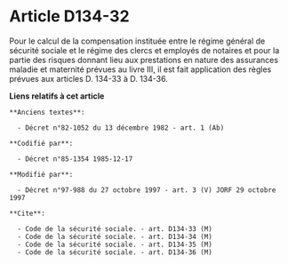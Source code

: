 # Article D134-32

Pour le calcul de la compensation instituée entre le régime général de sécurité sociale et le régime des clercs et employés
de notaires et pour la partie des risques donnant lieu aux prestations en nature des assurances maladie et maternité prévues
au livre III, il est fait application des règles prévues aux articles D. 134-33 à D. 134-36.

**Liens relatifs à cet article**

	**Anciens textes**:

	  - Décret n°82-1052 du 13 décembre 1982 - art. 1 (Ab)

	**Codifié par**:

	  - Décret n°85-1354 1985-12-17

	**Modifié par**:

	  - Décret n°97-988 du 27 octobre 1997 - art. 3 (V) JORF 29 octobre 1997

	**Cite**:

	  - Code de la sécurité sociale. - art. D134-33 (M)
	  - Code de la sécurité sociale. - art. D134-34 (M)
	  - Code de la sécurité sociale. - art. D134-35 (M)
	  - Code de la sécurité sociale. - art. D134-36 (M)
